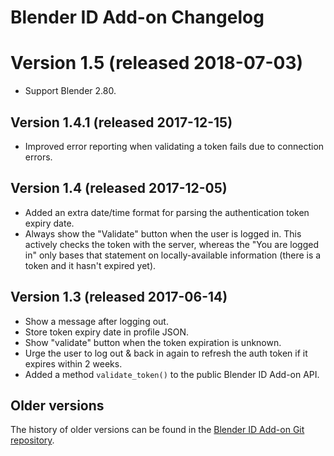 # Blender ID Add-on Changelog

# Version 1.5 (released 2018-07-03)

- Support Blender 2.80.


## Version 1.4.1 (released 2017-12-15)

- Improved error reporting when validating a token fails due to
  connection errors.


## Version 1.4 (released 2017-12-05)

- Added an extra date/time format for parsing the authentication token expiry date.
- Always show the "Validate" button when the user is logged in. This actively checks the token with
  the server, whereas the "You are logged in" only bases that statement on locally-available
  information (there is a token and it hasn't expired yet).


## Version 1.3 (released 2017-06-14)

- Show a message after logging out.
- Store token expiry date in profile JSON.
- Show "validate" button when the token expiration is unknown.
- Urge the user to log out & back in again to refresh the auth token if it expires within 2 weeks.
- Added a method `validate_token()` to the public Blender ID Add-on API.


## Older versions

The history of older versions can be found in the
[Blender ID Add-on Git repository](https://developer.blender.org/diffusion/BIA/).

